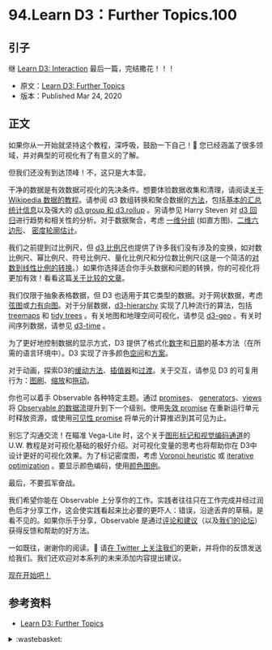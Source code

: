 # 94.Learn D3：Further Topics.100

## <a name="start"></a> 引子
继 [Learn D3: Interaction][url-pre] 最后一篇，完结撒花！！！

- 原文：[Learn D3: Further Topics][url-1]
- 版本：Published Mar 24, 2020

## <a name="title1"></a> 正文
如果你从一开始就坚持这个教程，深呼吸，鼓励一下自己！🙌 您已经涵盖了很多领域，并对典型的可视化有了有意义的了解。

但我们还没有到达顶峰！不，这只是大本营。

干净的数据是有效数据可视化的先决条件。想要体验数据收集和清理，请阅读[关于 Wikipedia 数据的教程][url-2]。请参阅 d3 数组转换和聚合数据的[方法][url-3]，包括[基本的汇总统计信息][url-4]以及强大的 [d3.group 和 d3.rollup][url-5] 。另请参见 Harry Steven 对 [d3 回归][url-6]进行趋势和相关性的分析。对于数据聚合，考虑 [一维分组][url-7] (如直方图)、[二维六边形][url-8]、 [密度轮廓估计][url-9]。

我们之前提到过比例尺，但 [d3 比例尺][url-10]也提供了许多我们没有涉及的变换，如对数比例尺、幂比例尺、符号比例尺、量化比例尺和分位数比例尺(这是一个简洁的[对数到线性比例的转换][url-11]。）如果你选择适合你手头数据和问题的转换，你的可视化将更加有效！看看这篇[关于比较的文章][url-12]。

我们仅限于抽象表格数据，但 D3 也适用于其它类型的数据。对于网状数据，考虑[弦图][url-13]或[力有向图][url-14]。对于分层数据，[d3-hierarchy][url-15] 实现了几种流行的算法，包括 [treemaps][url-16] 和 [tidy trees][url-17] 。有关地图和地理空间可视化，请参见 [d3-geo][url-18] 。有关时间序列数据，请参见 [d3-time][url-19] 。

为了更好地控制数据的显示方式，D3 提供了格式化[数字][url-20]和[日期][url-21]的基本方法（在所需的语言环境中）。D3 实现了许多颜色[空间][url-22]和[方案][url-23]。

对于动画，探索D3的[缓动方法][url-24]、[插值器][url-25]和[过渡][url-26]。关于交互，请参见 D3 的可复用行为：[图刷][url-27]、[缩放][url-28]和[拖动][url-29]。

你也可以着手 Observable 各种特定主题。通过 [promises][url-30]、 [generators][url-31]、[views][url-32] 将 [Observable 的数据流][url-33]提升到下一个级别。使用[失效 promise][url-34] 在重新运行单元时释放资源，或使用[可见性 promise][url-35] 将单元的计算推迟到其可见为止。

别忘了沟通交流！在瞄准 Vega-Lite 时，这个关于[图形标记和视觉编码通道][url-36]的 U.W. 教程是对可视化基础的极好介绍。对可视化变量的思考也将帮助你在 D3中 设计更好的可视化效果。为了标记密度图，考虑 [Voronoi heuristic][url-37] 或 [iterative optimization][url-38] 。要显示颜色编码，使用[颜色图例][url-39]。

最后，不要孤军奋战。

我们希望你能在 Observable 上分享你的工作。实践者往往只在工作完成并经过润色后才分享工作，这会使实践看起来比必要的更吓人：错误，沿途丢弃的草稿，是看不见的。如果你乐于分享，Observable 是通过[评论和建议][url-40]（以及[我们的论坛][url-41]）获得反馈和帮助的好方法。

一如既往，谢谢你的阅读。🙏 请[在 Twitter 上关注我们][url-42]的更新，并将你的反馈发送给我们。我们还欢迎对本系列的未来添加内容提出建议。

[现在开始吧！][url-43]

## <a name="reference"></a> 参考资料
- [Learn D3: Further Topics][url-1]

[url-pre]:https://github.com/XXHolic/blog/issues/99
[url-1]:https://observablehq.com/@d3/learn-d3-further-topics?collection=@d3/learn-d3
[url-2]:https://observablehq.com/@mbostock/working-with-wikipedia-data
[url-3]:https://observablehq.com/collection/@d3/d3-array
[url-4]:https://observablehq.com/@d3/d3-mean-d3-median-and-friends
[url-5]:https://observablehq.com/@d3/d3-group
[url-6]:https://observablehq.com/@harrystevens/introducing-d3-regression
[url-7]:https://github.com/d3/d3-array/blob/master/README.md#bins
[url-8]:https://github.com/d3/d3-hexbin
[url-9]:https://github.com/d3/d3-contour/blob/master/README.md#density-estimation
[url-10]:https://github.com/d3/d3-scale
[url-11]:https://observablehq.com/@mbostock/new-zealand-tourists-1921-2018
[url-12]:https://observablehq.com/@mbostock/methods-of-comparison-compared
[url-13]:https://github.com/d3/d3-chord
[url-14]:https://github.com/d3/d3-force
[url-15]:https://github.com/d3/d3-hierarchy
[url-16]:https://observablehq.com/@d3/treemap
[url-17]:https://observablehq.com/@d3/tidy-tree
[url-18]:https://github.com/d3/d3-geo
[url-19]:https://github.com/d3/d3-time
[url-20]:https://github.com/d3/d3-format
[url-21]:https://github.com/d3/d3-time-format
[url-22]:https://github.com/d3/d3-color
[url-23]:https://observablehq.com/@d3/color-schemes
[url-24]:https://github.com/d3/d3-ease
[url-25]:https://github.com/d3/d3-interpolate
[url-26]:https://github.com/d3/d3-transition
[url-27]:https://github.com/d3/d3-brush
[url-28]:https://github.com/d3/d3-zoom
[url-29]:https://github.com/d3/d3-drag
[url-30]:https://observablehq.com/@observablehq/introduction-to-promises
[url-31]:https://observablehq.com/@observablehq/introduction-to-generators
[url-32]:https://observablehq.com/@observablehq/introduction-to-views
[url-33]:https://observablehq.com/@observablehq/how-observable-runs
[url-34]:https://observablehq.com/@observablehq/invalidation
[url-35]:https://observablehq.com/@mbostock/intersection-observer
[url-36]:https://observablehq.com/@uwdata/data-types-graphical-marks-and-visual-encoding-channels
[url-37]:https://observablehq.com/@d3/voronoi-labels
[url-38]:https://observablehq.com/@fil/occlusion
[url-39]:https://observablehq.com/@d3/color-legend
[url-40]:https://observablehq.com/@observablehq/suggestions-and-comments
[url-41]:https://talk.observablehq.com/
[url-42]:https://twitter.com/d3js_org
[url-43]:https://observablehq.com/new


<details>
<summary>:wastebasket:</summary>

老少咸宜的合家欢作品，看着还是蛮开心的。

中文的翻译一语双关，感觉很不错。

![94-poster][url-local-poster]

</details>

[url-local-poster]:./images/94/poster.png
